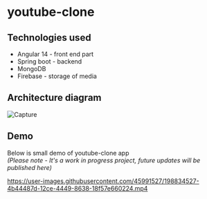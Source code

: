 # youtube-clone

<h2>Technologies used</h2>
<ul>
  <li>Angular 14 -  front end part</li>
  <li>Spring boot - backend</li>
  <li>MongoDB</li>
  <li>Firebase - storage of media</li>
</ul>
<h2>Architecture diagram</h2>

![Capture](https://user-images.githubusercontent.com/45991527/198835268-9fa05354-3e40-4f14-8bb6-d2bf36e01c1b.PNG)

<h2>Demo</h2>
Below is small demo of youtube-clone app

<br/>
<i>(Please note - It's a work in progress project, future updates will be published here)</i>

https://user-images.githubusercontent.com/45991527/198834527-4b44487d-12ce-4449-8638-18f57e660224.mp4

